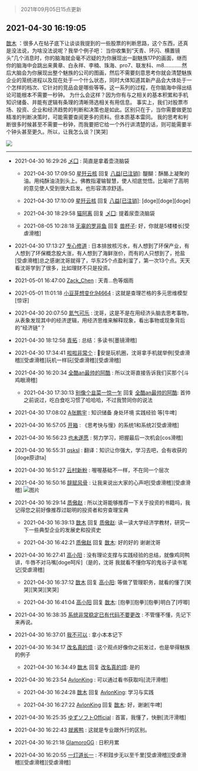 > 2021年09月05日15点更新
<link rel="stylesheet" href="https://cdn.jsdelivr.net/gh/taotie6/sampleJSON@main/css/photo_show.css">


 ## 2021-04-30 16:19:05 

 [㪚木](https://www.coolapk.com/feed/26665819?shareKey=YzA0NWMxYmRiZGQ1NjEzMTc3OWQ~) ：很多人在帖子底下让谈谈我提到的一些股票的判断思路，这个东西，还真是没法说，为啥没法说呢？我举个例子吧：
当你收集到“天青、环闪、横置镜头”几个消息时，你的脑海就会毫不迟疑的为你展现出一副魅族17P的画面<!--break-->，继而你的脑海中会跳出来黄章、白永祥、李楠、珠海、pro7、联发科、m8…………然后大脑会为你展现出整个魅族的公司的图画，然后不需要刻意思考你就会清楚魅族企业的笼统进程以及现在处于一个什么状态，同时大体知道其新产品会大体处于一个怎样的档次、它针对的竞品会是哪些等等。这一系列的过程，在你脑海中得出结论可能根本不需要一秒钟。
为什么会这样？因为你有与之相关的基本积累和手机知识储备、并能有逻辑有条理的清晰筛选相关有用信息。
事实上，我们对股票市场、投资、企业和经济趋势的判断和决策也是如此。区别只在于，当你需要做更加精准的判断决策时，可能需要查阅更多的资料。但本质基本雷同。
我的思考和判断很多时候甚至不需要一秒钟，而我要把它给一个外行讲清楚的话，则可能需要半个钟头甚至更久。所以，让我怎么谈？[笑哭] 

<div class="album">
<img class="img-item" src="https://image.coolapk.com/feed/2020/0511/21/1081091_45bad8f3_4880_7713@356x200.gif" />
</div>

 ------- 

- 2021-04-30 16:29:26 [乄囗](uid=759206) : 简直是拿着壶浇脑袋 

    - 2021-04-30 17:09:50 [星歼云核](uid=766940) 回复 [八益[已注销]](uid=3919134): 醍醐：酥酪上凝聚的油。用纯酥油浇到头上。佛教指灌输智慧，使人彻底觉悟。比喻听了高明的意见使人受到很大启发。也形容清凉舒适。 

    - 2021-04-30 17:10:09 [星歼云核](uid=766940) 回复 [八益[已注销]](uid=3919134): [doge][doge][doge] 

    - 2021-04-30 18:29:58 [猫阿离](uid=491974) 回复 [乄囗](uid=759206): 提着尿壶浇脑袋 

    - 2021-08-05 10:28:18 [无辜的罗非鱼](uid=3087668) 回复 [兽杯子](uid=508922): 好，你就是5楼楼长[受虐滑稽] 

- 2021-04-30 17:13:27 [专心修道](uid=3218687) : 日本排放核污水，有人想到了环保产业，有人想到了环保概念股大涨，有人想到了海鲜涨价，而有的人只想到了，抢盐[受虐滑稽]总之感谢沈哥就得了，华东25个点盈利溜了，第一次13个点。天天看沈哥学到了很多，比如理财不只是投资。 

- 2021-05-01 16:47:00 [Zack_Chen](uid=2303246) : 天青...色等烟雨 

- 2021-05-01 11:01:18 [小豆芽想变化94664](uid=5184191) : 这就是查理芒格的多元思维模型[惊讶] 

- 2021-04-30 20:07:50 [氮气可乐](uid=888237) : 沈哥，这是不是在用经济头脑去思考事物，从表象发现其中的经济逻辑，用经济思维来解释现象，看出事物或现象背后的“经济链”？ 

- 2021-04-30 18:12:58 [青拓](uid=1255788) : 总结：多读书[墨镜滑稽] 

- 2021-04-30 17:34:41 [啦啦非常个](uid=2011605) : 🐔安是玩机圈，沈哥拿手机就举例[受虐滑稽][受虐滑稽]玩机一样玩[受虐滑稽][受虐滑稽] 

- 2021-04-30 16:20:34 [全酷an最帅的阿酷](uid=1843934) : 所以沈哥直接告诉我们买那个[斗鸡眼滑稽] 

    - 2021-04-30 17:30:13 [别像个韭菜一惊一乍](uid=824256) 回复 [全酷an最帅的阿酷](uid=1843934): 首帅之前说过，吃白食吃习惯了哈哈哈，不过我赞同你的说法 

- 2021-04-30 17:08:02 [A张鹏宇](uid=847312) : 知识储备 身处环境 实践经验 等[牛啤] 

- 2021-04-30 16:57:05 [开箱](uid=1593034) : 《思考快与慢》的系统1和系统2[受虐滑稽] 

- 2021-04-30 16:56:23 [也未遂愿](uid=3056500) : 努力学习，把握最后一次机会[cos滑稽] 

- 2021-04-30 16:55:31 [qsksl](uid=2849954) : 翻译：知识让你强大，学习去吧，会有收获的[doge原谅ta] 

- 2021-04-30 16:51:27 [云村新粉](uid=809098) : 喔喔基础不一样，不在同一个层次 

- 2021-04-30 16:50:16 [辞赋风骨](uid=875865) : 让我来说出大家的心声吧[受虐滑稽][受虐滑稽] ![图片](https://image.coolapk.com/feed/2021/0415/15/875865_34d16c68_1541_1378@640x425.gif)

- 2021-04-30 16:29:14 [质傲赵](uid=1566723) : 所以沈哥能够推荐一下关于投资的书籍吗，我记得您之前好像推荐过聪明的投资者和穷查理宝典 

    - 2021-04-30 16:39:13 [㪚木](uid=1081091) 回复 [质傲赵](uid=1566723): 读一读大学经济学教材，研究一下一些典型企业的发展史和投资史 

    - 2021-04-30 16:42:21 [质傲赵](uid=1566723) 回复 [㪚木](uid=1081091): 好的好的 谢谢沈哥 

- 2021-04-30 16:27:41 [高小阳](uid=3558245) : 没有理论支撑与实践经验的总结，就像鸡同鸭讲，牛唇不对马嘴[doge呵斥]（是的，沈哥 我就看不懂你写的鬼谷子读书笔记[受虐滑稽] 

    - 2021-04-30 16:37:12 [㪚木](uid=1081091) 回复 [高小阳](uid=3558245): 等做了管理职务，就看的懂了[笑哭][笑哭][笑哭] 

    - 2021-04-30 16:41:04 [高小阳](uid=3558245) 回复 [㪚木](uid=1081091): [抱拳][抱拳][抱拳]明白了[哼唧] 

- 2021-04-30 16:38:35 [系统非常稳定已有代码不要更改](uid=3262577) : 不管懂不懂，先记下来再说。 

- 2021-04-30 16:37:01 [我不可以](uid=1078113) : 拿小本本记下 

- 2021-04-30 16:34:17 [改名真的烦](uid=2838207) : 这个观点好像你之前发过，也是举得魅族的例子 

    - 2021-04-30 16:34:49 [㪚木](uid=1081091) 回复 [改名真的烦](uid=2838207): 是的 

- 2021-04-30 16:23:54 [AvlonKing](uid=964891) : 可以通过看书获取吗[流汗滑稽] 

    - 2021-04-30 16:24:28 [㪚木](uid=1081091) 回复 [AvlonKing](uid=964891): 学习与实践 

    - 2021-04-30 16:27:22 [AvlonKing](uid=964891) 回复 [㪚木](uid=1081091): 好，谢谢[牛啤] 

- 2021-04-30 16:25:35 [ゆずソフトOfficial](uid=1292172) : 首富，我懂了，快删[流汗滑稽] 

- 2021-04-30 16:22:43 [就酱鸭](uid=632404) : 这就是专业跟外行的区别。 

- 2021-04-30 16:21:18 [GlamoroGG](uid=677520) : 日积月累 

- 2021-04-30 16:20:55 [一灯道长一](uid=2901910) : 不积跬步无以至千里[受虐滑稽][受虐滑稽][受虐滑稽][受虐滑稽] 

